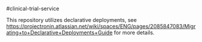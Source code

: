 #clinical-trial-service

This repository utilizes declarative deployments, see https://projectronin.atlassian.net/wiki/spaces/ENG/pages/2085847083/Migrating+to+Declarative+Deployments+Guide for more details.